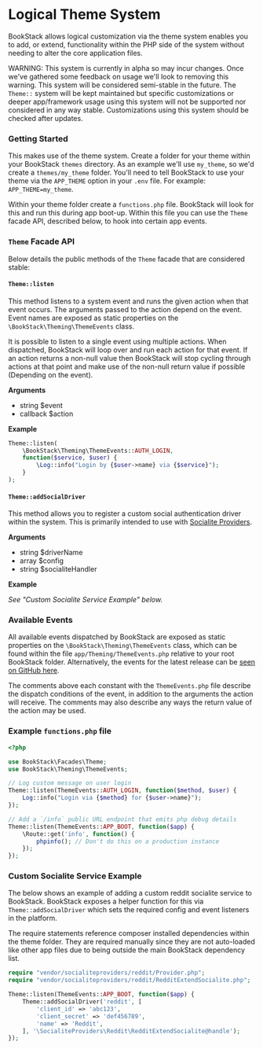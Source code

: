 # Logical Theme System

BookStack allows logical customization via the theme system enables you to add, or extend, functionality within the PHP side of the system without needing to alter the core application files.

WARNING: This system is currently in alpha so may incur changes. Once we've gathered some feedback on usage we'll look to removing this warning. This system will be considered semi-stable in the future. The `Theme::` system will be kept maintained but specific customizations or deeper app/framework usage using this system will not be supported nor considered in any way stable. Customizations using this system should be checked after updates.

### Getting Started

This makes use of the theme system. Create a folder for your theme within your BookStack `themes` directory. As an example we'll use `my_theme`, so we'd create a `themes/my_theme` folder.
You'll need to tell BookStack to use your theme via the `APP_THEME` option in your `.env` file. For example: `APP_THEME=my_theme`.

Within your theme folder create a `functions.php` file. BookStack will look for this and run this during app boot-up. Within this file you can use the `Theme` facade API, described below, to hook into certain app events.

### `Theme` Facade API

Below details the public methods of the `Theme` facade that are considered stable:

#### `Theme::listen`

This method listens to a system event and runs the given action when that event occurs. The arguments passed to the action depend on the event. Event names are exposed as static properties on the `\BookStack\Theming\ThemeEvents` class. 

It is possible to listen to a single event using multiple actions. When dispatched, BookStack will loop over and run each action for that event.
If an action returns a non-null value then BookStack will stop cycling through actions at that point and make use of the non-null return value if possible (Depending on the event).

**Arguments**
- string $event
- callback $action

**Example**

```php
Theme::listen(
    \BookStack\Theming\ThemeEvents::AUTH_LOGIN,
    function($service, $user) {
        \Log::info("Login by {$user->name} via {$service}");
    }
);
```

#### `Theme::addSocialDriver`

This method allows you to register a custom social authentication driver within the system. This is primarily intended to use with [Socialite Providers](https://socialiteproviders.com/).

**Arguments**
- string $driverName
- array $config
- string $socialiteHandler

**Example**

*See "Custom Socialite Service Example" below.*

### Available Events

All available events dispatched by BookStack are exposed as static properties on the `\BookStack\Theming\ThemeEvents` class, which can be found within the file `app/Theming/ThemeEvents.php` relative to your root BookStack folder. Alternatively, the events for the latest release can be [seen on GitHub here](https://github.com/BookStackApp/BookStack/blob/release/app/Theming/ThemeEvents.php).

The comments above each constant with the `ThemeEvents.php` file describe the dispatch conditions of the event, in addition to the arguments the action will receive. The comments may also describe any ways the return value of the action may be used. 

### Example `functions.php` file

```php
<?php

use BookStack\Facades\Theme;
use BookStack\Theming\ThemeEvents;

// Log custom message on user login
Theme::listen(ThemeEvents::AUTH_LOGIN, function($method, $user) {
    Log::info("Login via {$method} for {$user->name}");
});

// Add a `/info` public URL endpoint that emits php debug details
Theme::listen(ThemeEvents::APP_BOOT, function($app) {
    \Route::get('info', function() {
        phpinfo(); // Don't do this on a production instance
    });
});
```

### Custom Socialite Service Example

The below shows an example of adding a custom reddit socialite service to BookStack. 
BookStack exposes a helper function for this via `Theme::addSocialDriver` which sets the required config and event listeners in the platform.

The require statements reference composer installed dependencies within the theme folder. They are required manually since they are not auto-loaded like other app files due to being outside the main BookStack dependency list. 

```php
require "vendor/socialiteproviders/reddit/Provider.php";
require "vendor/socialiteproviders/reddit/RedditExtendSocialite.php";

Theme::listen(ThemeEvents::APP_BOOT, function($app) {
    Theme::addSocialDriver('reddit', [
        'client_id' => 'abc123',
        'client_secret' => 'def456789',
        'name' => 'Reddit',
    ], '\SocialiteProviders\Reddit\RedditExtendSocialite@handle');
});
```